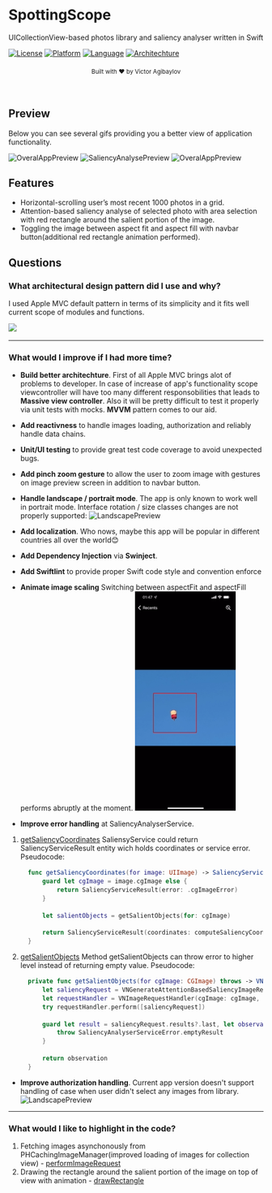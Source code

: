 # SpottingScope
UICollectionView-based photos library and saliency analyser written in Swift

[![License](https://img.shields.io/badge/license-MIT-blue.svg?style=flat)](http://mit-license.org)
[![Platform](http://img.shields.io/badge/platform-iOS-lightgrey.svg?style=flat)](https://developer.apple.com/resources/)
[![Language](http://img.shields.io/badge/language-Swift-orange.svg?style=flat)](https://developer.apple.com/swift)
[![Architechture](http://img.shields.io/badge/architechture-MVC-indigo.svg?style=flat)]([https://developer.apple.com/swift](https://developer.apple.com/library/archive/documentation/General/Conceptual/DevPedia-CocoaCore/MVC.html))            


<div align="center">
<sub>Built with ❤︎ by
Victor Agibaylov
</sub>
</div>
<br />
<br />


## Preview
Below you can see several gifs providing you a better view of application functionality.

![OveralAppPreview](https://github.com/Neestackich/SpottingScope/blob/main/RPReplay_Final1654291238.gif "OveralAppPreview preview")
![SaliencyAnalysePreview](https://github.com/Neestackich/SpottingScope/blob/main/RPReplay_Final1654291289.gif "SaliencyAnalysePreview preview")
![OveralAppPreview](https://github.com/Neestackich/SpottingScope/blob/main/RPReplay_Final1654291451.gif "OveralAppPreview preview")


## Features
- Horizontal-scrolling user’s most recent 1000 photos in a grid.
- Attention-based saliency analyse of selected photo with area selection with red rectangle around the salient portion of the image.
- Toggling the image between aspect fit and aspect fill with navbar button(additional red rectangle animation performed).


## Questions



### What architectural design pattern did I use and why?
I used Apple MVC default pattern in terms of its simplicity and it fits well current scope of modules and functions.

![](https://developer.apple.com/library/archive/documentation/General/Conceptual/DevPedia-CocoaCore/Art/model_view_controller_2x.png)

*******

### What would I improve if I had more time?

- **Build better architechture**. First of all Apple MVC brings alot of problems to developer. In case of increase of app's functionality scope viewcontroller will have too many different responsobilities that leads to **Massive view controller**. Also it will be pretty difficult to test it properly via unit tests with mocks. **MVVM** pattern comes to our aid.
- **Add reactivness** to handle images loading, authorization and reliably handle data chains.
- **Unit/UI testing** to provide great test code coverage to avoid unexpected bugs.
- **Add pinch zoom gesture** to allow the user to zoom image with gestures on image preview screen in addition to navbar button.
- **Handle landscape / portrait mode**. The app is only known to work well in portrait mode. Interface rotation / size classes changes are not properly supported:
![LandscapePreview](https://github.com/Neestackich/SpottingScope/blob/main/RPReplay_Final1654295587.gif "Landscape preview")

- **Add localization**. Who nows, maybe this app will be popular in different countries all over the world😊
- **Add Dependency Injection** via **Swinject**.
- **Add Swiftlint** to provide proper Swift code style and convention enforce
- **Animate image scaling** Switching between aspectFit and aspectFill performs abruptly at the moment. 
![LandscapePreview](https://github.com/Neestackich/SpottingScope/blob/main/RPReplay_Final1654296449.gif "Landscape preview")

- **Improve error handling** at SaliencyAnalyserService.
1. [getSaliencyCoordinates](https://github.com/Neestackich/SpottingScope/blob/1fd6b0d94d8217e1849ff877a567fc3ee32168cf/SpottingScope/SpottingScope/Services/SaliencyAnalyser/SaliencyAnalyserService.swift#L21)
  SaliensyService could return SaliencyServiceResult entity wich holds coordinates or service error. Pseudocode: 

      ```swift
        func getSaliencyCoordinates(for image: UIImage) -> SaliencyServiceResult {
            guard let cgImage = image.cgImage else {
                return SaliencyServiceResult(error: .cgImageError)
            }

            let salientObjects = getSalientObjects(for: cgImage)

            return SaliencyServiceResult(coordinates: computeSaliencyCoordinates(for: image, with: salientObjects))
        }
      ```

2. [getSalientObjects](https://github.com/Neestackich/SpottingScope/blob/1fd6b0d94d8217e1849ff877a567fc3ee32168cf/SpottingScope/SpottingScope/Services/SaliencyAnalyser/SaliencyAnalyserService.swift#L42)
  Method getSalientObjects can throw error to higher level instead of returning empty value. Pseudocode:
  
      ```swift
        private func getSalientObjects(for cgImage: CGImage) throws -> VNRectangleObservation {
            let saliencyRequest = VNGenerateAttentionBasedSaliencyImageRequest(completionHandler: nil)
            let requestHandler = VNImageRequestHandler(cgImage: cgImage, options: [:])
            try requestHandler.perform([saliencyRequest])

            guard let result = saliencyRequest.results?.last, let observation = result.salientObjects?.last else {
                throw SaliencyAnalyserServiceError.emptyResult
            }

            return observation
        }
      ```

- **Improve authorization handling**. Current app version doesn't support handling of case when user didn't select any images from library.
![LandscapePreview](https://github.com/Neestackich/SpottingScope/blob/main/RPReplay_Final1654298080.gif "Landscape preview")

*******

### What would I like to highlight in the code?
1. Fetching images asynchonously from PHCachingImageManager(improved loading of images for collection view) - [performImageRequest](https://github.com/Neestackich/SpottingScope/blob/01d0bb4c6a5d7ad157569b7e2db3f60b8bceed1b/SpottingScope/SpottingScope/Services/Photos/PhotosService.swift#L54)
2. Drawing the rectangle around the salient portion of the image on top of view with animation - [drawRectangle](https://github.com/Neestackich/SpottingScope/blob/01d0bb4c6a5d7ad157569b7e2db3f60b8bceed1b/SpottingScope/SpottingScope/UI/Views/Modules/SaliencyViewer/SaliencyViewerView.swift#L125)
